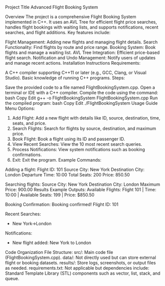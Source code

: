 Project Title
Advanced Flight Booking System

Overview
The project is a comprehensive Flight Booking System implemented in C++. It uses an AVL Tree for efficient flight price searches, handles flight bookings with waiting lists, and supports notifications, recent searches, and flight additions. Key features include:

Flight Management: Adding new flights and managing flight details.
Search Functionality: Find flights by route and price range.
Booking System: Book flights and manage a waiting list.
AVL Tree Integration: Efficient price-based flight search.
Notification and Undo Management: Notify users of updates and manage recent actions.
Installation Instructions
Requirements:

A C++ compiler supporting C++11 or later (e.g., GCC, Clang, or Visual Studio).
Basic knowledge of running C++ programs.
Steps:

Save the provided code to a file named FlightBookingSystem.cpp.
Open a terminal or IDE with a C++ compiler.
Compile the code using the command:
bash
Copy
Edit
g++ -o FlightBookingSystem FlightBookingSystem.cpp
Run the compiled program:
bash
Copy
Edit
./FlightBookingSystem
Usage Guide
Menu Options:

1. Add Flight: Add a new flight with details like ID, source, destination, time, seats, and price.
2. Search Flights: Search for flights by source, destination, and maximum price.
3. Book Flight: Book a flight using its ID and passenger ID.
4. View Recent Searches: View the 10 most recent search queries.
5. Process Notifications: View system notifications such as booking confirmations.
0. Exit: Exit the program.
Example Commands:

Adding a flight:
Flight ID: 101
Source City: New York
Destination City: London
Departure Time: 10:00
Total Seats: 200
Price: 850.50

Searching flights:
Source City: New York
Destination City: London
Maximum Price: 900.00
Results
Example Outputs:
Available Flights:
Flight 101 | Time: 10:00 | Available Seats: 199 | Price: $850.50

Booking Confirmation:
Booking confirmed! Flight ID: 101

Recent Searches:
- New York->London
 
Notifications:
- New flight added: New York to London

Code Organization
File Structure:
src/: Main code file (FlightBookingSystem.cpp).
data/: Not directly used but can store external flight or booking datasets.
results/: Store logs, screenshots, or output files as needed.
requirements.txt: Not applicable but dependencies include:
Standard Template Library (STL) components such as vector, list, stack, and queue.
